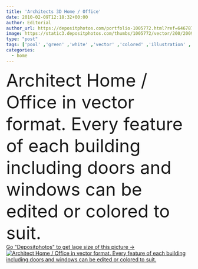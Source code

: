 ```yaml
---
title: 'Architects 3D Home / Office'
date: 2010-02-09T12:18:32+00:00
author: Editorial
author_url: https://depositphotos.com/portfolio-1005772.html?ref=64678756
image: https://static3.depositphotos.com/thumbs/1005772/vector/200/2009870/api_thumb_450.jpg?forcejpeg=true
type: "post"
tags: ['pool' ,'green' ,'white' ,'vector' ,'colored' ,'illustration' ,'design' ,'shop' ,'ideas' ,'lawn' ,'model' ,'garden' ,'energy' ,'solar' ,'chair' ,'3d' ,'inspiration' ,'architecture' ,'building' ,'construction' ,'estate' ,'house' ,'office' ,'structure' ,'windows' ,'real' ,'suit' ,'interior' ,'dwelling' ,'home' ,'global' ,'panel' ,'conservation' ,'eco' ,'mansion' ,'project' ,'built' ,'beach' ,'in' ,'cocktail' ,'composition' ,'plan' ,'apartment' ,'architect' ,'housing' ,'swimming' ,'can' ,'garage' ,'doors' ,'each' ]
categories: 
  - home
---
```

<div aling="center">
            <font size="60"> Architect Home / Office in vector format. Every feature of each building including doors and windows can be edited or colored to suit.</font>   
</div>
<div>
    <a href='https://static3.depositphotos.com/thumbs/1005772/vector/200/2009870/api_thumb_450.jpg?forcejpeg=true?ref=64678756' target=_blank > Go "Depositphotos" to get lage size of this picture ->
        <img href='https://static3.depositphotos.com/thumbs/1005772/vector/200/2009870/api_thumb_450.jpg?forcejpeg=true?ref=64678756' src='https://static3.depositphotos.com/1005772/200/v/950/depositphotos_2009870-stock-illustration-architects-3d-home-office.jpg?forcejpeg=true' alt='Architect Home / Office in vector format. Every feature of each building including doors and windows can be edited or colored to suit.' >
    </a>
</div>
